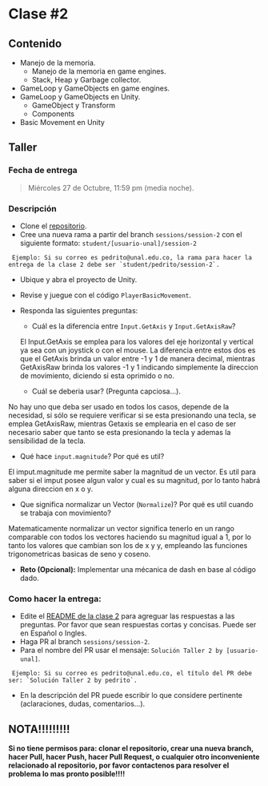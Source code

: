 # Clase #2

## Contenido

- Manejo de la memoria.
  - Manejo de la memoria en game engines.
  - Stack, Heap y Garbage collector.
- GameLoop y GameObjects en game engines.
- GameLoop y GameObjects en Unity.
  - GameObject y Transform
  - Components
- Basic Movement en Unity

## Taller

### Fecha de entrega
> Miércoles 27 de Octubre, 11:59 pm (media noche).

### Descripción
- Clone el [repositorio](https://github.com/UNAL-IntroVideojuegos-2021-2/intro-videogames-2021-2).
- Cree una nueva rama a partir del branch `sessions/session-2` con el siguiente formato: `student/[usuario-unal]/session-2`
```
 Ejemplo: Si su correo es pedrito@unal.edu.co, la rama para hacer la entrega de la clase 2 debe ser `student/pedrito/session-2`.
```
- Ubique y abra el proyecto de Unity.
- Revise y juegue con el código `PlayerBasicMovement`.
- Responda las siguientes preguntas:
  - Cuál es la diferencia entre `Input.GetAxis` y `Input.GetAxisRaw`?

   El Input.GetAxis se emplea para los valores del eje horizontal y vertical ya sea con un joystick o con el mouse. La diferencia entre estos dos es que el GetAxis brinda un valor entre -1 y 1 de manera decimal, mientras GetAxisRaw brinda los valores -1 y 1 indicando simplemente la direccion de movimiento, diciendo si esta oprimido o no.

  - Cuál se deberia usar? (Pregunta capciosa...).

 No hay uno que deba ser usado en todos los casos, depende de la necesidad, si sólo se requiere verificar si se esta presionando una tecla, se emplea GetAxisRaw, mientras Getaxis se emplearia en el caso de ser necesario saber que tanto se esta presionando la tecla y ademas la sensibilidad de la tecla.

  - Qué hace `input.magnitude`? Por qué es util?

  El imput.magnitude me permite saber la magnitud de un vector. Es util para saber si el imput posee algun valor y cual es su magnitud, por lo tanto habrá alguna direccion en x o y.

  - Que significa normalizar un Vector (`Normalize`)? Por qué es util cuando se trabaja con movimiento?

   Matematicamente normalizar un vector significa tenerlo en un rango comparable con todos los vectores haciendo su magnitud igual a 1, por lo tanto los valores que cambian son los de x y y, empleando las funciones trigonometricas basicas de seno y coseno.
   
- **Reto (Opcional):** Implementar una mécanica de dash en base al código dado.

### Como hacer la entrega:
- Edite el [README de la clase 2](https://github.com/UNAL-IntroVideojuegos-2021-2/intro-videogames-2021-2/blob/main/Clase2/README.md) para agreguar las respuestas a las preguntas. Por favor que sean respuestas cortas y concisas. Puede ser en Español o Ingles.
- Haga PR al branch `sessions/session-2`. 
- Para el nombre del PR usar el mensaje: `Solución Taller 2 by [usuario-unal]`. 
```
 Ejemplo: Si su correo es pedrito@unal.edu.co, el título del PR debe ser: `Solución Taller 2 by pedrito`.
```
- En la descripción del PR puede escribir lo que considere pertinente (aclaraciones, dudas, comentarios...).



## NOTA!!!!!!!!!
**Si no tiene permisos para: clonar el repositorio, crear una nueva branch, hacer Pull, hacer Push, hacer Pull Request, o cualquier otro inconveniente relacionado al repositorio, por favor contactenos para resolver el problema lo mas pronto posible!!!!**